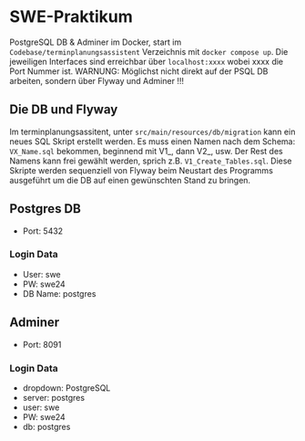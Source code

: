 # SWE-Praktikum

PostgreSQL DB & Adminer im Docker, start im ``Codebase/terminplanungsassistent`` Verzeichnis mit ``docker compose up``. Die jeweiligen Interfaces sind erreichbar über ``localhost:xxxx`` wobei xxxx die Port Nummer ist. WARNUNG: Möglichst nicht direkt auf der PSQL DB arbeiten, sondern über Flyway und Adminer !!!

## Die DB und Flyway
Im terminplanungsassitent, unter ``src/main/resources/db/migration`` kann ein neues SQL Skript erstellt werden. Es muss einen Namen nach dem Schema: ``VX_Name.sql`` bekommen, beginnend mit V1_, dann V2_, usw. Der Rest des Namens kann frei gewählt werden, sprich z.B. ``V1_Create_Tables.sql``. Diese Skripte werden sequenziell von Flyway beim Neustart des Programms ausgeführt um die DB auf einen gewünschten Stand zu bringen.

## Postgres DB
- Port: 5432
### Login Data
- User: swe
- PW: swe24
- DB Name: postgres

## Adminer
- Port: 8091
### Login Data
- dropdown: PostgreSQL
- server: postgres
- user: swe
- PW: swe24
- db: postgres
